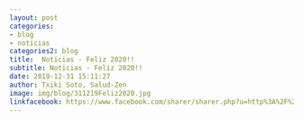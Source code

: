 ```yaml
---
layout: post
categories:
- blog
- noticias
categories2: blog
title:  Noticias - Feliz 2020!!
subtitle: Noticias - Feliz 2020!!
date: 2019-12-31 15:11:27
author: Txiki Soto, Salud-Zen
image: img/blog/311219Feliz2020.jpg
linkfacebook: https://www.facebook.com/sharer/sharer.php?u=http%3A%2F%2Fwww.salud-zen.com%2Fblog%2Fnoticias%2F2019%2F12%2F31%2Fnoticias-Feliz-2020.html&amp;src=sdkpreparse
---
```

